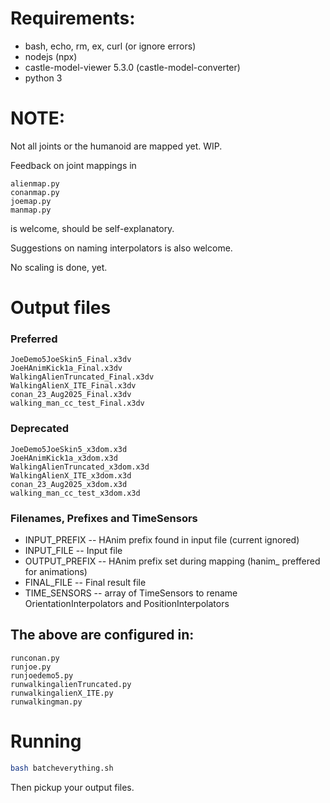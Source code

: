 # Requirements:
* bash, echo, rm, ex, curl (or ignore errors)
* nodejs (npx)
* castle-model-viewer 5.3.0 (castle-model-converter)
* python 3

# NOTE:

Not all joints or the humanoid are mapped yet.  WIP.

Feedback on joint mappings in
```
alienmap.py
conanmap.py
joemap.py
manmap.py
```
is welcome, should be self-explanatory.

Suggestions on naming interpolators is also welcome.

No scaling is done, yet.

# Output files

### Preferred
```
JoeDemo5JoeSkin5_Final.x3dv
JoeHAnimKick1a_Final.x3dv
WalkingAlienTruncated_Final.x3dv
WalkingAlienX_ITE_Final.x3dv
conan_23_Aug2025_Final.x3dv
walking_man_cc_test_Final.x3dv
```

### Deprecated
```
JoeDemo5JoeSkin5_x3dom.x3d
JoeHAnimKick1a_x3dom.x3d
WalkingAlienTruncated_x3dom.x3d
WalkingAlienX_ITE_x3dom.x3d
conan_23_Aug2025_x3dom.x3d
walking_man_cc_test_x3dom.x3d
```

### Filenames, Prefixes and TimeSensors

* INPUT_PREFIX  -- HAnim prefix found in input file (current ignored)
* INPUT_FILE    -- Input file
* OUTPUT_PREFIX -- HAnim prefix set during mapping (hanim_ preffered for animations)
* FINAL_FILE    -- Final result file
* TIME_SENSORS  -- array of TimeSensors to rename OrientationInterpolators and PositionInterpolators

## The above are configured in:
```
runconan.py
runjoe.py
runjoedemo5.py
runwalkingalienTruncated.py
runwalkingalienX_ITE.py
runwalkingman.py
```

# Running

```bash
bash batcheverything.sh
```

Then pickup your output files.
